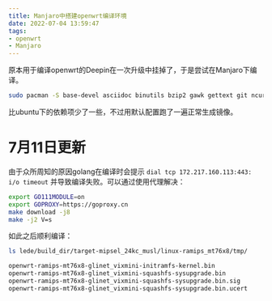 ```yaml
---
title: Manjaro中搭建openwrt编译环境
date: 2022-07-04 13:59:47
tags:
- openwrt
- Manjaro
---
```

原本用于编译openwrt的Deepin在一次升级中挂掉了，于是尝试在Manjaro下编译。


```bash
sudo pacman -S base-devel asciidoc binutils bzip2 gawk gettext git ncurses zlib patch unzip lib32-glibc subversion flex gcc-multilib p7zip msmtp lib32-openssl texinfo xmlto qemu upx libelf autoconf automake libtool gettext
```
比ubuntu下的依赖项少了一些，不过用默认配置跑了一遍正常生成镜像。

# 7月11日更新

由于众所周知的原因golang在编译时会提示 `dial tcp 172.217.160.113:443: i/o timeout` 并导致编译失败。可以通过使用代理解决：

```bash
export GO111MODULE=on
export GOPROXY=https://goproxy.cn
make download -j8
make -j2 V=s
```
如此之后顺利编译：

```bash
ls lede/build_dir/target-mipsel_24kc_musl/linux-ramips_mt76x8/tmp/

openwrt-ramips-mt76x8-glinet_vixmini-initramfs-kernel.bin
openwrt-ramips-mt76x8-glinet_vixmini-squashfs-sysupgrade.bin
openwrt-ramips-mt76x8-glinet_vixmini-squashfs-sysupgrade.bin.sig
openwrt-ramips-mt76x8-glinet_vixmini-squashfs-sysupgrade.bin.ucert
````